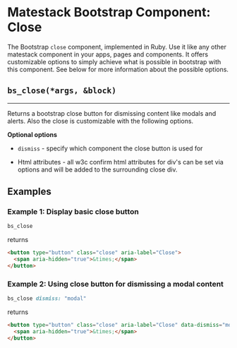 # Matestack Bootstrap Component: Close

The Bootstrap `close` component, implemented in Ruby. Use it like any other matestack component in your apps, pages and components. It offers customizable options to simply achieve what is possible in bootstrap with this component. See below for more information about the possible options.

## `bs_close(*args, &block)`
----

Returns a bootstrap close button for dismissing content like modals and alerts. Also the close is customizable with the following options.

**Optional options**

* `dismiss` - specify which component the close button is used for

* Html attributes - all w3c confirm html attributes for div's can be set via options and will be added to the surrounding close div.

## Examples

### Example 1: Display basic close button

```ruby
bs_close
```

returns

```html
<button type="button" class="close" aria-label="Close">
  <span aria-hidden="true">&times;</span>
</button>
```

### Example 2: Using close button for dismissing a modal content

```ruby
bs_close dismiss: "modal"
```

returns

```html
<button type="button" class="close" aria-label="Close" data-dismiss="modal">
  <span aria-hidden="true">&times;</span>
</button>
```
